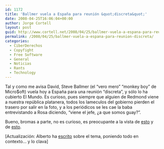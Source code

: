 ```yaml
---
id: 1172
title: 'Ballmer vuela a España para reunión &quot;discreta&quot;'
date: 2008-04-25T16:06:04+00:00
author: Jorge Cortell
layout: post
guid: http://www.cortell.net/2008/04/25/ballmer-vuela-a-espana-para-reunion-discreta/
permalink: /2008/04/25/ballmer-vuela-a-espana-para-reunion-discreta/
categories:
  - CiberDerechos
  - Copyfight
  - Free Software
  - General
  - Noticias
  - Rants
  - Technology
---
```

Tal y como me avisa David, Steve Ballmer (el &#8220;vero mero&#8221; &#8220;monkey boy&#8221; de Micro$oft) vuela hoy a España para una reunión &#8220;discreta&#8221;, y sólo lo ha cubierto El Mundo. Es curioso, pues siempre que alguien de Redmond viene a nuestra república platanera, todos los lameculos del gobierno pierden el trasero por salir en la foto, y a los periódicos se les cae la baba entrevistando a Rosa diciendo, &#8220;viene el jefe, ¿a que somos guay?&#8221;.

Bueno, bromas a parte, no es curioso, es preocupante a la vista de <a href="http://meneame.net/story/ultima-ofensiva-anti-software-libre-microsoft" title="Ofensiva Anti-Soft Libre Microsoft" target="_blank">esto</a> y de <a href="http://meneame.net/story/bill-gates-gpl-logra-nadie-pueda-mejorar-software" title="Gates contra GPL" target="_blank">esto</a>.

[Actualización: Alberto ha <a href="http://www.estandaresabiertos.com//index.php?option=com_content&task=view&id=79&Itemid=2" title="post Alberto" target="_blank">escrito</a> sobre el tema, poniendo todo en contexto&#8230; y lo clava]
